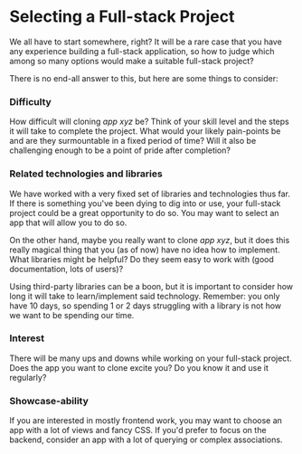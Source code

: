 # Selecting a Full-stack Project

We all have to start somewhere, right? It will be a rare case that you have any experience building a full-stack application, so how to judge which among so many options would make a suitable full-stack project?

There is no end-all answer to this, but here are some things to consider:

### Difficulty

How difficult will cloning *app xyz* be? Think of your skill level and the steps it will take to complete the project. What would your likely pain-points be and are they surmountable in a fixed period of time? Will it also be challenging enough to be a point of pride after completion?

### Related technologies and libraries

We have worked with a very fixed set of libraries and technologies thus far. If there is something you've been dying to dig into or use, your full-stack project could be a great opportunity to do so. You may want to select an app that will allow you to do so.

On the other hand, maybe you really want to clone *app xyz*, but it does this really magical thing that you (as of now) have no idea how to implement. What libraries might be helpful? Do they seem easy to work with (good documentation, lots of users)?

Using third-party libraries can be a boon, but it is important to consider how long it will take to learn/implement said technology. Remember: you only have 10 days, so spending 1 or 2 days struggling with a library is not how we want to be spending our time.

### Interest

There will be many ups and downs while working on your full-stack project. Does the app you want to clone excite you? Do you know it and use it regularly?

### Showcase-ability

If you are interested in mostly frontend work, you may want to choose an app with a lot of views and fancy CSS. If you'd prefer to focus on the backend, consider an app with a lot of querying or complex associations.
